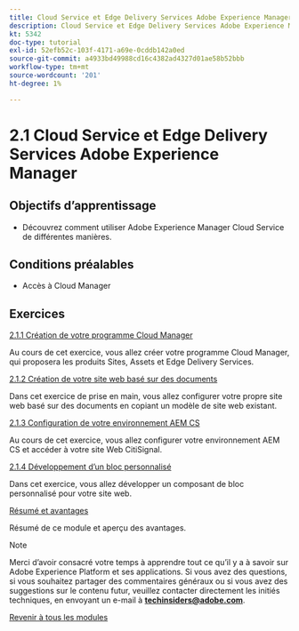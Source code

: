 ```yaml
---
title: Cloud Service et Edge Delivery Services Adobe Experience Manager
description: Cloud Service et Edge Delivery Services Adobe Experience Manager
kt: 5342
doc-type: tutorial
exl-id: 52efb52c-103f-4171-a69e-0cddb142a0ed
source-git-commit: a4933bd49988cd16c4382ad4327d01ae58b52bbb
workflow-type: tm+mt
source-wordcount: '201'
ht-degree: 1%

---
```


# 2.1 Cloud Service et Edge Delivery Services Adobe Experience Manager

## Objectifs d’apprentissage

- Découvrez comment utiliser Adobe Experience Manager Cloud Service de différentes manières.

## Conditions préalables

- Accès à Cloud Manager

## Exercices

[2.1.1 Création de votre programme Cloud Manager](./ex1.md)

Au cours de cet exercice, vous allez créer votre programme Cloud Manager, qui proposera les produits Sites, Assets et Edge Delivery Services.

[2.1.2 Création de votre site web basé sur des documents](./ex2.md)

Dans cet exercice de prise en main, vous allez configurer votre propre site web basé sur des documents en copiant un modèle de site web existant.

[2.1.3 Configuration de votre environnement AEM CS](./ex3.md)

Au cours de cet exercice, vous allez configurer votre environnement AEM CS et accéder à votre site Web CitiSignal.

[2.1.4 Développement d’un bloc personnalisé](./ex4.md)

Dans cet exercice, vous allez développer un composant de bloc personnalisé pour votre site web.

[Résumé et avantages](./summary.md)

Résumé de ce module et aperçu des avantages.

>[!NOTE]
>
>Merci d’avoir consacré votre temps à apprendre tout ce qu’il y a à savoir sur Adobe Experience Platform et ses applications. Si vous avez des questions, si vous souhaitez partager des commentaires généraux ou si vous avez des suggestions sur le contenu futur, veuillez contacter directement les initiés techniques, en envoyant un e-mail à **techinsiders@adobe.com**.

[Revenir à tous les modules](../../../overview.md)
